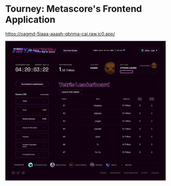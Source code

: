 # Tourney: Metascore's Frontend Application

https://oagmd-5iaaa-aaaah-qbnma-cai.raw.ic0.app/

![App Mockup](mockup.png)
